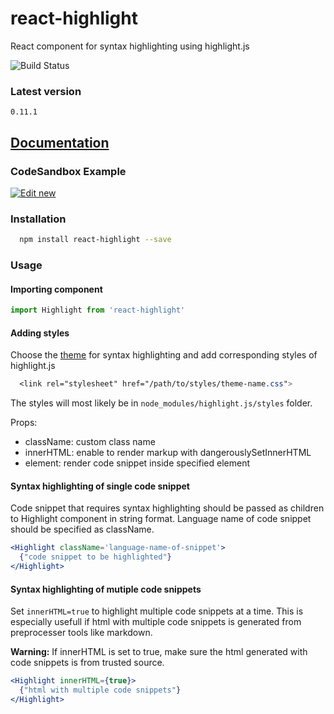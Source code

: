 # react-highlight

React component for syntax highlighting using highlight.js

![Build Status](https://travis-ci.org/akiran/react-highlight.svg?branch=master)

### Latest version

`0.11.1`

## [Documentation](https://react-highlight.neostack.com/)

### CodeSandbox Example

[![Edit new](https://codesandbox.io/static/img/play-codesandbox.svg)](https://codesandbox.io/s/mj6wlmor9p)

### Installation

```bash
  npm install react-highlight --save
```

### Usage

#### Importing component

```js
import Highlight from 'react-highlight'
```

#### Adding styles

Choose the [theme](https://highlightjs.org/static/demo/) for syntax highlighting and add corresponding styles of highlight.js

```css
  <link rel="stylesheet" href="/path/to/styles/theme-name.css">
```

The styles will most likely be in `node_modules/highlight.js/styles` folder.

Props:

* className: custom class name
* innerHTML: enable to render markup with dangerouslySetInnerHTML
* element: render code snippet inside specified element

#### Syntax highlighting of single code snippet

Code snippet that requires syntax highlighting should be passed as children to Highlight component in string format. Language name of code snippet should be specified as className.

```jsx
<Highlight className='language-name-of-snippet'>
  {"code snippet to be highlighted"}
</Highlight>
```

#### Syntax highlighting of mutiple code snippets

Set `innerHTML=true` to highlight multiple code snippets at a time.
This is especially usefull if html with multiple code snippets is generated from preprocesser tools like markdown.

**Warning:** If innerHTML is set to true, make sure the html generated with code snippets is from trusted source.

```jsx
<Highlight innerHTML={true}>
  {"html with multiple code snippets"}
</Highlight>
```
